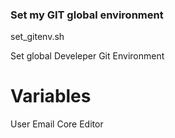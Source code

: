 ### Set my GIT global environment

set_gitenv.sh

Set global Develeper Git Environment

# Variables

User
Email
Core Editor
